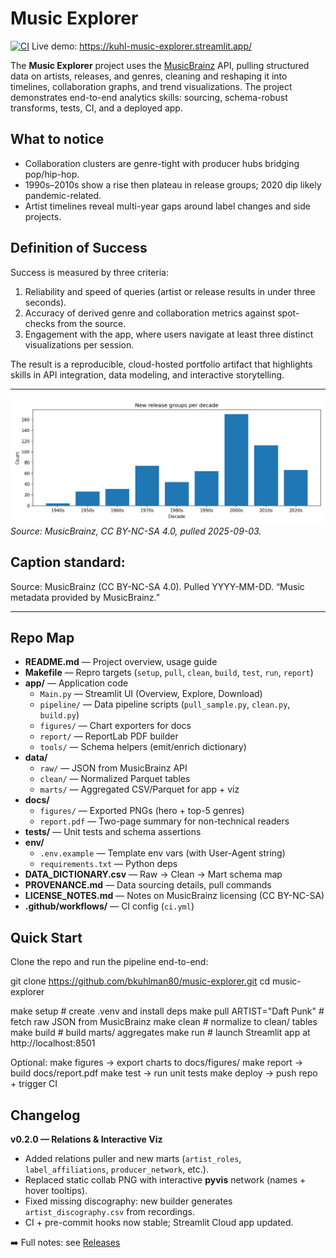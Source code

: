 # Music Explorer

[![CI](https://github.com/bkuhlman80/music-explorer/actions/workflows/ci.yml/badge.svg)](https://github.com/bkuhlman80/music-explorer/actions)
Live demo: https://kuhl-music-explorer.streamlit.app/ 

The **Music Explorer** project uses the [MusicBrainz](https://musicbrainz.org/) API, pulling structured data on artists, releases, and genres, cleaning and reshaping it into timelines, collaboration graphs, and trend visualizations. The project demonstrates end-to-end analytics skills: sourcing, schema-robust transforms, tests, CI, and a deployed app. 

## What to notice
- Collaboration clusters are genre-tight with producer hubs bridging pop/hip-hop.
- 1990s–2010s show a rise then plateau in release groups; 2020 dip likely pandemic-related.
- Artist timelines reveal multi-year gaps around label changes and side projects.

## Definition of Success 
Success is measured by three criteria:  
1. Reliability and speed of queries (artist or release results in under three seconds).  
2. Accuracy of derived genre and collaboration metrics against spot-checks from the source.  
3. Engagement with the app, where users navigate at least three distinct visualizations per session.  

The result is a reproducible, cloud-hosted portfolio artifact that highlights skills in API integration, data modeling, and interactive storytelling.

---

![New release groups per year](docs/figures/rg_per_year.png)  
*Source: MusicBrainz, CC BY-NC-SA 4.0, pulled 2025-09-03.*

## Caption standard:
Source: MusicBrainz (CC BY-NC-SA 4.0). Pulled YYYY-MM-DD. “Music metadata provided by MusicBrainz.”

---
## Repo Map

- **README.md** — Project overview, usage guide  
- **Makefile** — Repro targets (`setup`, `pull`, `clean`, `build`, `test`, `run`, `report`)  
- **app/** — Application code  
  - `Main.py` — Streamlit UI (Overview, Explore, Download)  
  - `pipeline/` — Data pipeline scripts (`pull_sample.py`, `clean.py`, `build.py`)  
  - `figures/` — Chart exporters for docs  
  - `report/` — ReportLab PDF builder  
  - `tools/` — Schema helpers (emit/enrich dictionary)  
- **data/**  
  - `raw/` — JSON from MusicBrainz API  
  - `clean/` — Normalized Parquet tables  
  - `marts/` — Aggregated CSV/Parquet for app + viz  
- **docs/**  
  - `figures/` — Exported PNGs (hero + top-5 genres)  
  - `report.pdf` — Two-page summary for non-technical readers  
- **tests/** — Unit tests and schema assertions  
- **env/**  
  - `.env.example` — Template env vars (with User-Agent string)  
  - `requirements.txt` — Python deps  
- **DATA_DICTIONARY.csv** — Raw → Clean → Mart schema map  
- **PROVENANCE.md** — Data sourcing details, pull commands  
- **LICENSE_NOTES.md** — Notes on MusicBrainz licensing (CC BY-NC-SA)  
- **.github/workflows/** — CI config (`ci.yml`)  

## Quick Start
Clone the repo and run the pipeline end-to-end:

git clone https://github.com/bkuhlman80/music-explorer.git
cd music-explorer

make setup                     # create .venv and install deps
make pull ARTIST="Daft Punk"   # fetch raw JSON from MusicBrainz
make clean                     # normalize to clean/ tables
make build                     # build marts/ aggregates
make run                       # launch Streamlit app at http://localhost:8501

Optional:
make figures → export charts to docs/figures/
make report → build docs/report.pdf
make test → run unit tests
make deploy → push repo + trigger CI

## Changelog

**v0.2.0 — Relations & Interactive Viz**
- Added relations puller and new marts (`artist_roles`, `label_affiliations`, `producer_network`, etc.).
- Replaced static collab PNG with interactive **pyvis** network (names + hover tooltips).
- Fixed missing discography: new builder generates `artist_discography.csv` from recordings.
- CI + pre-commit hooks now stable; Streamlit Cloud app updated.

➡️ Full notes: see [Releases](https://github.com/bkuhlman80/music-explorer/releases)
